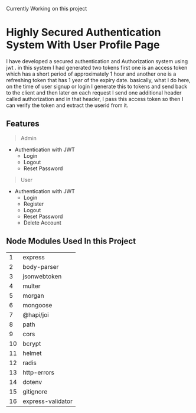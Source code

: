Currently Working on this project


# Highly Secured Authentication System With User Profile Page
I have developed a secured authentication and Authorization system using jwt . in this system I had generated two tokens first one is an access token which has a short period of approximately 1 hour and another one is a refreshing token that has 1 year of the expiry date. basically, what I do here, on the time of user signup or login I generate this to tokens and send back to the client and then later on each request I send one additional header called authorization and in that header, I pass this access token so then I can verify the token and extract the userid from it.



## Features


> Admin 

- Authentication with JWT 
  - Login 
  - Logout
  - Reset Password


> User

- Authentication with JWT 
  - Login 
  - Register
  - Logout
  - Reset Password
  - Delete Account


<h2> Node Modules Used In this Project</h2>


<table style="width:100%">

  <tr>
    <td>1</td>
    <td>express</td>
   
  </tr>
  <tr>
    <td>2</td>
    <td> body-parser </td>
  </tr>
 <tr>
    <td>3</td>
    <td> jsonwebtoken </td>
  </tr>
 <tr>
    <td>4</td>
    <td> multer </td>
  </tr><tr>
    <td>5</td>
    <td> morgan</td>
  </tr><tr>
    <td>6</td>
    <td> mongoose </td>
  </tr><tr>
    <td>7</td>
    <td> @hapi/joi </td>
  </tr><tr>
    <td>8</td>
    <td> path </td>
  </tr><tr>
    <td>9</td>
    <td> cors </td>
  </tr><tr>
    <td>10</td>
    <td> bcrypt </td>
  </tr><tr>
    <td>11</td>
    <td> helmet </td>
  </tr><tr>
    <td>12</td>
    <td> radis </td>
  </tr><tr>
    <td>13</td>
    <td> http-errors </td>
  </tr><tr>
    <td>14</td>
    <td> dotenv </td>
  </tr><tr>
    <td>15</td>
    <td> gitignore </td>
  </tr>
 <tr>
    <td>16</td>
    <td> express-validator </td>
  </tr>
 
 
</table>




